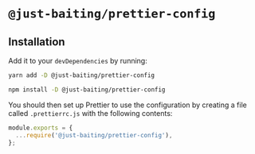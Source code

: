 # `@just-baiting/prettier-config`

## Installation

Add it to your `devDependencies` by running:

```bash
yarn add -D @just-baiting/prettier-config
```

```bash
npm install -D @just-baiting/prettier-config
```

You should then set up Prettier to use the configuration by creating a file called `.prettierrc.js` with the following contents:

```js
module.exports = {
  ...require('@just-baiting/prettier-config'),
};
```

